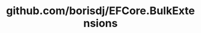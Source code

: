 ---
layout: post
title: github.com/borisdj/EFCore.BulkExtensions
categories: link
tags: [انگلیسی, برنامه‌نویسی]
---